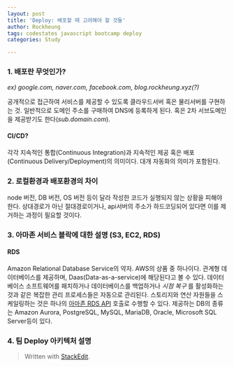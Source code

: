 ```yaml
---
layout: post
title: 'Deploy: 배포할 때 고려해야 할 것들'
author: Rockheung
tags: codestates javascript bootcamp deploy
categories: Study

---
```

### 1. 배포란 무엇인가?

*ex) google.com, naver.com, facebook.com, blog.rockheung.xyz(?)*

공개적으로 접근하여 서비스를 제공할 수 있도록 클라우드서버 혹은 물리서버를 구현하는 것. 일반적으로 도메인 주소를 구매하여 DNS에 등록하게 된다. 혹은 2차 서브도메인을 제공받기도 한다(*sub.domain.com*).

#### CI/CD?

각각 지속적인 통합(Continuous Integration)과 지속적인 제공 혹은 배포(Continuous Delivery/Deployment)의 의미이다. 대개 자동화의 의미가 포함된다.

### 2. 로컬환경과 배포환경의 차이

node 버전, DB 버전, OS 버전 등이 달라 작성한 코드가 실행되지 않는 상황을 피해야 한다. 상대경로가 아닌 절대경로이거나, api서버의 주소가 하드코딩되어 있다면 이를 제거하는 과정이 필요할 것이다.

### 3. 아마존 서비스 블락에 대한 설명 (S3, EC2, RDS)

#### RDS

Amazon Relational Database Service의 약자. AWS의 상품 중 하나이다. 관계형 데이터베이스를 제공하며, Daas(Data-as-a-service)에 해당된다고 볼 수 있다. 데이터베이스 소프트웨어를 패치하거나 데이터베이스를 백업하거나 *시점 복구* 를 활성화하는 것과 같은 복잡한 관리 프로세스들은 자동으로 관리된다. 스토리지와 연산 자원들을 스케일링하는 것은 하나의 [아마존 RDS API](https://docs.aws.amazon.com/ko_kr/AmazonRDS/latest/UserGuide/ProgrammingGuide.html "아마존 RDS API") 호출로 수행할 수 있다.
제공하는 DB의 종류는 Amazon Aurora, PostgreSQL, MySQL, MariaDB, Oracle, Microsoft SQL Server등이 있다.

### 4. 팀 Deploy 아키텍처 설명


> Written with [StackEdit](https://stackedit.io/).



